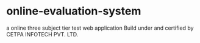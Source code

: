 # online-evaluation-system
a online three subject tier test web application
Build under and certified by
CETPA INFOTECH PVT. LTD.
